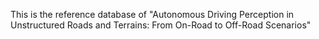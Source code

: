 This is the reference database of "Autonomous Driving Perception in Unstructured Roads and Terrains: From On-Road to Off-Road Scenarios"
